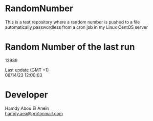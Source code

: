 # RandomNumber    
This is a test repository where a random number is pushed to a file automatically passwordless from a cron job in my Linux CentOS server    
# Random Number of the last run   
13989
      
Last update (GMT +1)    
08/14/23 12:00:03
# Developer    
Hamdy Abou El Anein   
hamdy.aea@protonmail.com
